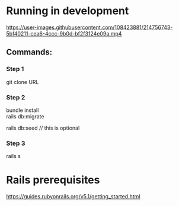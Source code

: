 # Running in development #

https://user-images.githubusercontent.com/108423881/214756743-5bf40211-cea6-4ccc-9b0d-bf2f3124e09a.mp4

## Commands: ##
### Step 1 ###
git clone URL
### Step 2 ###
bundle install  
rails db:migrate

rails db:seed // this is optional
### Step 3 ###
rails s

# Rails prerequisites #
https://guides.rubyonrails.org/v5.1/getting_started.html
